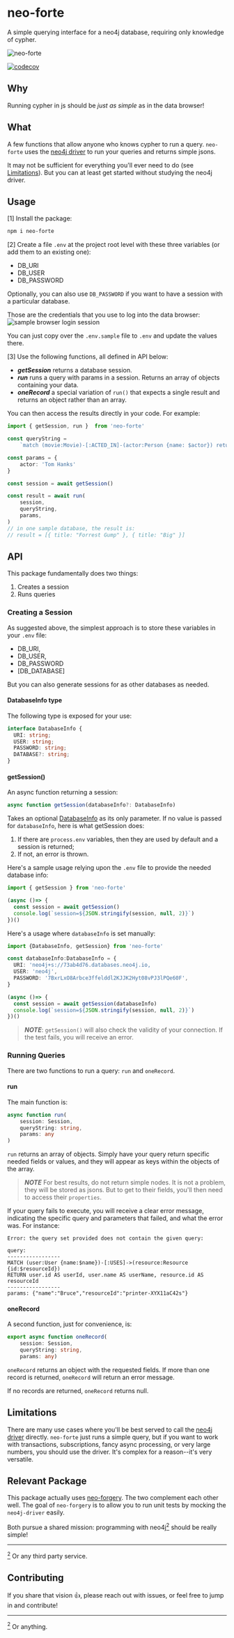<!-- markdownlint-disable MD033 -->
# neo-forte

A simple querying interface for a neo4j database, requiring only knowledge of cypher.

![neo-forte](./images/neo-forte.gif)

[![codecov](https://codecov.io/gh/YizYah/neo-forte/branch/main/graph/badge.svg?token=NNHiLaLnlK)](https://codecov.io/gh/YizYah/neo-forte)

## Why

Running cypher in js should be *just as simple* as in the data browser!

## What

A few functions that allow anyone who knows cypher to run a query. `neo-forte` uses the [neo4j driver](https://github.com/neo4j/neo4j-javascript-driver#readme) to run your queries and returns simple jsons.

It may not be sufficient for everything you'll ever need to do (see [Limitations](#limitations)).  But you can at least get started without studying the neo4j driver.

## Usage

[1] Install the package:

```bash
npm i neo-forte
```

[2] Create a file `.env` at the project root level with these three variables (or add them to an existing one):

* DB_URI
* DB_USER
* DB_PASSWORD

Optionally, you can also use `DB_PASSWORD` if you want to have a session with a particular database.

Those are the credentials that you use to log into the data browser:
  ![sample browser login session](images/neo4jBrowserLogin.jpg)

You can just copy over the `.env.sample` file to `.env` and update the values there.

[3] Use the following functions, all defined in API below:

* _**getSession**_ returns a database session.
* _**run**_ runs a query with params in a session.  Returns an array of objects containing your data.
* _**oneRecord**_ a special variation of `run()` that expects a single result and returns an object rather than an array.

You can then access the results directly in your code.  For example:

```typescript
import { getSession, run }  from 'neo-forte'

const queryString =
    `match (movie:Movie)-[:ACTED_IN]-(actor:Person {name: $actor}) return movie.title as title`

const params = {
    actor: 'Tom Hanks'
}

const session = await getSession()

const result = await run(
    session,
    queryString,
    params,
)
// in one sample database, the result is:
// result = [{ title: "Forrest Gump" }, { title: "Big" }]
```

## API

This package fundamentally does two things:

1. Creates a session
2. Runs queries

### Creating a Session

As suggested above, the simplest approach is to store these variables in your `.env` file:

* DB_URI,
* DB_USER,
* DB_PASSWORD
* [DB_DATABASE]

But you can also generate sessions for as other databases as needed.

#### DatabaseInfo type

The following type is exposed for your use:

```typescript
interface DatabaseInfo {
  URI: string;
  USER: string;
  PASSWORD: string;
  DATABASE?: string;
}
```

#### getSession()

An async function returning a session:

```typescript
async function getSession(databaseInfo?: DatabaseInfo)
```

Takes an optional [DatabaseInfo](#databaseinfo-type) as its only parameter. If no value is passed for `databaseInfo`, here is what getSession does:

1. If there are `process.env` variables, then they are used by default and a session is returned;
2. If not, an error is thrown.

Here's a sample usage relying upon the `.env` file to provide the needed database info:

```typescript
import { getSession } from 'neo-forte'

(async ()=> {
  const session = await getSession()
  console.log(`session=${JSON.stringify(session, null, 2)}`)
})()
```

Here's a usage where `databaseInfo` is set manually:

```typescript
import {DatabaseInfo, getSession} from 'neo-forte'

const databaseInfo:DatabaseInfo = {
  URI: 'neo4j+s://73ab4d76.databases.neo4j.io,
  USER: 'neo4j',
  PASSWORD: '7BxrLxO8Arbce3ffelddl2KJJK2Hyt08vPJ3lPQe60F',
}

(async ()=> {
  const session = await getSession(databaseInfo)
  console.log(`session=${JSON.stringify(session, null, 2)}`)
})()

```

> **_NOTE_**: `getSession()` will also check the validity of your connection.  If the test fails, you will receive an error.

### Running Queries

There are two functions to run a query: `run` and `oneRecord`.

#### run

The main function is:

```typescript
async function run(
    session: Session,
    queryString: string,
    params: any
)
```

`run` returns an array of objects. Simply have your query return specific needed fields or values, and they will appear as keys within the objects of the array.

> **_NOTE_** For best results, do not return simple nodes.  It is not a problem, they will be stored as jsons. But to get to their fields, you'll then need to access their `properties`.

If your query fails to execute, you will receive a clear error message, indicating the specific query and parameters that failed, and what the error was.  For instance:

```terminal
Error: the query set provided does not contain the given query:

query:
-----------------
MATCH (user:User {name:$name})-[:USES]->(resource:Resource {id:$resourceId})
RETURN user.id AS userId, user.name AS userName, resource.id AS resourceId
-----------------   
params: {"name":"Bruce","resourceId":"printer-XYX11aC42s"}
```

#### oneRecord

A second function, just for convenience, is:

```typescript
export async function oneRecord(
    session: Session,
    queryString: string,
    params: any)
```

`oneRecord` returns an object with the requested fields.  If more than one record is returned, `oneRecord` will return an error message.

If no records are returned, `oneRecord` returns null.

## Limitations

There are many use cases where you'll be best served to call the [neo4j driver](https://github.com/neo4j/neo4j-javascript-driver#readme) directly. `neo-forte` just runs a simple query, but if you want to work with transactions, subscriptions, fancy async processing, or very large numbers, you should use the driver.  It's complex for a reason--it's very versatile.

## Relevant Package

This package actually uses [neo-forgery](https://www.npmjs.com/package/neo-forgery).  The two complement each other well. The goal of `neo-forgery` is to allow you to run unit tests by mocking the `neo4j-driver` easily.

Both pursue a shared mission: programming with neo4j<a href="#note1" id="note1ref"><sup>2</sup></a> should be really simple!

---
<a id="note1" href="#note1ref"><sup>2</sup></a> Or any third party service.

## Contributing

If you share that vision :thumbsup:, please reach out with issues, or feel free to jump in and contribute!

---

<a id="note1" href="#note1ref"><sup>2</sup></a> Or anything.
